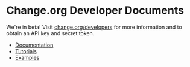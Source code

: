# Change.org Developer Documents

We're in beta! Visit
[change.org/developers](https://www.change.org/developers) for more
information and to obtain an API key and secret token.

* [Documentation](https://github.com/change/api_docs/blob/master/v1/documentation/index.md)
* [Tutorials](https://github.com/change/api_docs/blob/master/v1/tutorials/index.md)
* [Examples](https://github.com/change/api_docs/blob/master/v1/examples/index.md)
